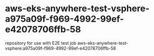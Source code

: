 # aws-eks-anywhere-test-vsphere-a975a09f-f969-4992-99ef-e42078706ffb-58
repository for use with E2E test job aws-eks-anywhere-test-vsphere:a975a09f-f969-4992-99ef-e42078706ffb-58
